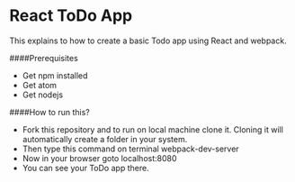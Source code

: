 React ToDo App
==============

This explains to how to create a basic Todo app using React and webpack.

####Prerequisites
  * Get npm installed
  * Get atom
  * Get nodejs

####How to run this?
  * Fork this repository and to run on local machine clone it. Cloning it will automatically create a folder in your        system.
  * Then type this command on terminal
      webpack-dev-server
  * Now in your browser goto localhost:8080
  * You can see your ToDo app there.
